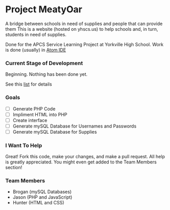 # Project MeatyOar
A bridge between schools in need of supplies and people that can provide them
This is a website (hosted on yhscs.us) to help schools and, in turn, students in need of supplies.

Done for the APCS Service Learning Project at Yorkville High School. Work is done (usually) in [Atom IDE](https://atom.io/)

### Current Stage of Development
Beginning. Nothing has been done yet.

See this [list](/PROGRESS.md) for details

### Goals
- [ ] Generate PHP Code
- [ ] Impliment HTML into PHP
- [ ] Create interface
- [ ] Generate mySQL Database for Usernames and Passwords
- [ ] Generate mySQL Database for Supplies

### I Want To Help
Great! Fork this code, make your changes, and make a pull request. All help is greatly appreciated. You might even get added to the Team Members section!

### Team Members
- Brogan (mySQL Databases)
- Jason (PHP and JavaScript)
- Hunter (HTML and CSS)
